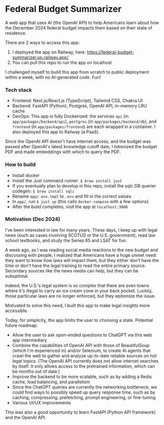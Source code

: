 # Federal Budget Summarizer

A web app that uses AI (the OpenAI API) to help Americans learn about how the December 2024 federal budget impacts them based on their state of residence.

There are 2 ways to access this app:
1. I deployed the app on Railway, here: https://federal-budget-summarizer.up.railway.app/
2. You can pull this repo to run the app on localhost

I challenged myself to build this app from scratch to public deployment within a week, with no AI-generated code. Fun!

### Tech stack

- Frontend: Next.js/React.js (TypeScript), Tailwind CSS, Chakra UI
- Backend: FastAPI (Python), Postgres, OpenAI API, in-memory LRU cache
- DevOps: This app is fully Dockerized: the services `api` (in `app/packages/backend/api`), `postgres` (in `app/packages/backend/db`), and `frontend` (in `app/packages/frontend`) are each wrapped in a container. I also deployed this app to Railway (a PaaS).

Since the OpenAI API doesn't have internet access, and the budget was passed after OpenAI's latest knowledge cutoff date, I tokenized the budget PDF and made embeddings with which to query the PDF.

### How to build

- Install docker
- Install the Just command runner: `$ brew install just`
- If you eventually plan to develop in this repo, install the sqlc DB querier codegen: `$ brew install sqlc`
- Rename `app/.env.tmpl` to `.env` and fill in the correct values
- In `app/`, run `$ just up` (this calls `docker-compose` with a few options)
- After the build completes, visit the app at `localhost:3000`

### Motivation (Dec 2024)

I've been interested in law for many years. These days, I keep up with legal news (such as cases involving SCOTUS or the U.S. government), read law school textbooks, and study the Series 65 and LSAT for fun.

A week ago, as I was reading social media reactions to the new budget and discussing with people, I realized that Americans have a huge unmet need: they want to know how laws will impact them, but they either don't have the time or don't have the legal training to read the entire primary source. Secondary sources like the news media can help, but they can be suboptimal.

Indeed, the U.S.'s legal system is so complex that there are even towns where it's illegal to carry an ice cream cone in your back pocket. Luckily, those particular laws are no longer enforced, but they epitomize the issue.

Motivated to solve this need, I built this app to make legal insights more accessible.

Today, for simplicity, the app limits the user to choosing a state. Potential future roadmap:
- Allow the user to ask open-ended questions to ChatGPT via this web app intermediary
- Combine the capabilities of OpenAI API with those of BeautifulSoup (which I'm experienced in) and/or Selenium, to create AI agents that crawl the web to gather and analyze up-to-date reliable sources on hot legal topics. (The OpenAI API currently does not allow internet searches by itself. It only allows access to the pretrained information, which can be months out of date.)
- Improve the backend to be more scalable, such as by adding a Redis cache, load balancing, and parallelism
- Since the ChatGPT queries are currently the networking bottleneck, we could find ways to possibly speed up query response time, such as by caching, compressing, prefetching, prompt engineering, or fine-tuning
- Various UI/UX improvements

This was also a good opportunity to learn FastAPI (Python API framework) and the OpenAI API.
